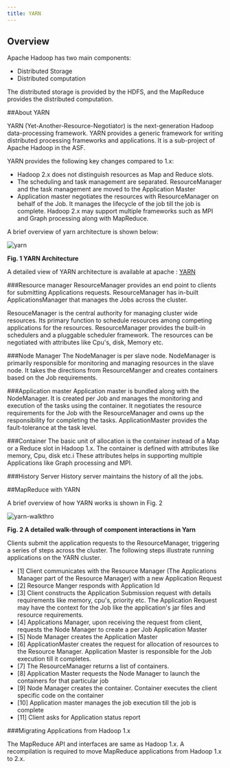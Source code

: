 ```yaml
---
title: YARN
---
```


Overview
-------
Apache Hadoop has two main components:

* Distributed Storage
* Distributed computation

The distributed storage is provided by the HDFS, and the MapReduce provides the distributed computation.

##About YARN

YARN (Yet-Another-Resource-Negotiator) is the next-generation Hadoop data-processing framework. YARN provides a generic framework for writing distributed processing frameworks and applications. It is a sub-project of Apache Hadoop in the ASF.

YARN provides the following key changes compared to 1.x:

* Hadoop 2.x does not distinguish resources as Map and Reduce slots. 
* The scheduling and task management are separated. ResourceManager and the task management are moved to the Application Master
* Application master negotiates the resources with ResourceManager on behalf of the Job. It manages the lifecycle of the job till the job is complete.
Hadoop 2.x may support multiple frameworks such as MPI and Graph processing along with MapReduce.

A brief overview of yarn architecture is shown below:

![yarn](/images/introduction/yarn.png)

**Fig. 1  YARN Architecture**

A detailed view of YARN architecture is available at apache : [YARN](http://hadoop.apache.org/docs/r2.0.3-alpha/hadoop-yarn/hadoop-yarn-site/YARN.html)

###Resource manager
ResourceManager provides an end point to clients for submitting Applications requests. ResourceManager has in-built ApplicationsManager that manages the Jobs across the cluster.

ResouceManager is the central authority for managing cluster wide resources. Its primary function to schedule resources among competing applications for the resources. ResourceManager provides the built-in schedulers and a pluggable scheduler framework. The resources can be negotiated with attributes like Cpu's, disk, Memory etc.

###Node Manager
The NodeManager is per slave node. NodeManager is primarily responsible for monitoring and managing  resources in the slave node. It takes the directions from ResourceManger and creates containers based on the Job requirements.

###Application master
Application master is bundled along with the NodeManager. It is created per Job and manages the monitoring and execution of the tasks using the container. It negotiates the resource requirements for the Job with the ResourceManager and owns up the responsibility for completing the tasks. ApplicationMaster provides the fault-tolerance at the task level.

###Container
The basic unit of allocation is the container instead of a Map or a Reduce slot in Hadoop 1.x. The container is defined with attributes like memory, Cpu, disk etc.i These attributes helps in supporting  multiple Applications like Graph processing and MPI.

###History Server
History server maintains the history of all the jobs. 

##MapReduce with YARN 

A brief overview of how YARN works is shown in Fig. 2

![yarn-walkthro](/images/introduction/rmdetails.png)

**Fig. 2  A detailed walk-through of component interactions in Yarn**

Clients submit the application requests to the ResourceManager, triggering a series of steps across the cluster. The following steps illustrate running applications on the YARN cluster.

* [1] Client communicates with the Resource Manager (The Applications Manager part of the Resource Manager) with a new Application Request 
* [2] Resource Manger responds with Application Id
* [3] Client constructs the Application Submission request with details requirements like memory, cpu's, priority etc. The Application Request may have the context for the Job like the application's jar files and resource requirements.
* [4] Applications Manager, upon receiving the request from client, requests the Node Manager to create a per Job Application Master 
* [5] Node Manager creates the Application Master
* [6] ApplicationMaster  creates the request for allocation of resources to the Resource Manager. Application Master is responsible for the Job execution till it completes. 
* [7] The ResourceManager returns a list of containers.
* [8] Application Master requests the Node Manager to launch the containers for that particular job 
* [9] Node Manager creates the container. Container executes the client specific code on the container 
* [10] Application master manages the job execution till the job is complete
* [11] Client asks for Application status report

###Migrating Applications from Hadoop 1.x

The MapReduce API and interfaces are same as Hadoop 1.x. A recompilation is required to move MapReduce applications from Hadoop 1.x to 2.x.

